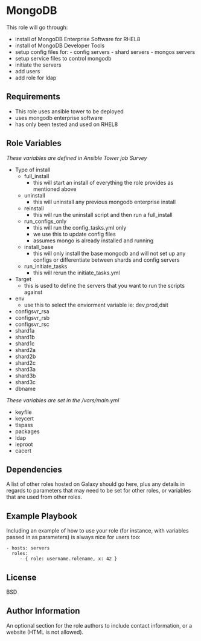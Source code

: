 MongoDB 
=========

This role will go through:
 - install of MongoDB Enterprise Software for RHEL8
 - install of MongoDB Developer Tools
 - setup config files for:
        - config servers
        - shard servers
        - mongos servers
 - setup service files to control mongodb
 - initiate the servers
 - add users
 - add role for ldap
 
Requirements
------------

 - This role uses ansible tower to be deployed
 - uses mongodb enterprise software
 - has only been tested and used on RHEL8

Role Variables
--------------

*These variables are defined in Ansible Tower job Survey*
 - Type of install
    - full_install
        - this will start an install of everything the role provides as mentioned above
    - uninstall
        - this will uninstall any previous mongodb enterprise install
    - reinstall
        - this will run the uninstall script and then run a full_install
    - run_configs_only
        - this will run the config_tasks.yml only
        - we use this to update config files 
        - assumes mongo is already installed and running
    - install_base
        - this will only install the base mongodb and will not set up any configs or differentiate between shards and config servers
    - run_initiate_tasks
        - this will rerun the initiate_tasks.yml
 - Target
    - this is used to define the servers that you want to run the scripts against
 - env
    - use this to select the enviorment variable ie: dev,prod,dsit
 - configsvr_rsa
 - configsvr_rsb
 - configsvr_rsc
 - shard1a
 - shard1b
 - shard1c
 - shard2a
 - shard2b
 - shard2c
 - shard3a
 - shard3b
 - shard3c
 - dbname

*These variables are set in the /vars/main.yml*
 - keyfile
 - keycert
 - tlspass
 - packages
 - ldap
 - ieproot
 - cacert

Dependencies
------------

A list of other roles hosted on Galaxy should go here, plus any details in regards to parameters that may need to be set for other roles, or variables that are used from other roles.

Example Playbook
----------------

Including an example of how to use your role (for instance, with variables passed in as parameters) is always nice for users too:

    - hosts: servers
      roles:
         - { role: username.rolename, x: 42 }

License
-------

BSD

Author Information
------------------

An optional section for the role authors to include contact information, or a website (HTML is not allowed).
